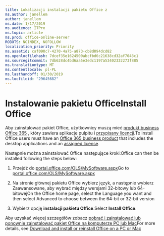 ```yaml
---
title: Lokalizacji instalacji pakietu Office z
ms.author: janellem
author: janellem
ms.date: 1/17/2019
ms.audience: ITPro
ms.topic: article
ms.prod: office-online-server
ROBOTS: NOINDEX, NOFOLLOW
localization_priority: Priority
ms.assetid: caf090c7-4270-4a75-a873-cb8d094dcd82
ms.openlocfilehash: 7dcef35e1624500abcfbd6c21638cd32af7043c1
ms.sourcegitcommit: 7db628dc4bd6aa5e3edc1197a53402332273f885
ms.translationtype: MT
ms.contentlocale: pl-PL
ms.lasthandoff: 01/30/2019
ms.locfileid: "29645682"
---
```

# <a name="install-office"></a><span data-ttu-id="22d51-102">Instalowanie pakietu Office</span><span class="sxs-lookup"><span data-stu-id="22d51-102">Install Office</span></span>

<span data-ttu-id="22d51-103">Aby zainstalować pakiet Office, użytkownicy muszą mieć [produkt business Office 365](https://support.office.com/article/f8ab5e25-bf3f-4a47-b264-174b1ee925fd?wt.mc_id=Alchemy_ClientDIA) , który zawiera aplikacje pulpitu i [przypisany licencji](https://docs.microsoft.com/office365/admin/subscriptions-and-billing/assign-licenses-to-users).</span><span class="sxs-lookup"><span data-stu-id="22d51-103">To install Office users must have an [Office 365 business product](https://support.office.com/article/f8ab5e25-bf3f-4a47-b264-174b1ee925fd?wt.mc_id=Alchemy_ClientDIA) that includes the desktop applications and an [assigned license](https://docs.microsoft.com/office365/admin/subscriptions-and-billing/assign-licenses-to-users).</span></span>
  
<span data-ttu-id="22d51-104">Następnie można zainstalować Office następujące kroki:</span><span class="sxs-lookup"><span data-stu-id="22d51-104">Office can then be installed following the steps below:</span></span>
  
1. <span data-ttu-id="22d51-105">Przejdź do [portal.office.com/OLS/MySoftware.aspx](https://portal.office.com/OLS/MySoftware.aspx)</span><span class="sxs-lookup"><span data-stu-id="22d51-105">Go to [portal.office.com/OLS/MySoftware.aspx](https://portal.office.com/OLS/MySoftware.aspx)</span></span>
    
2. <span data-ttu-id="22d51-106">Na stronie głównej pakietu Office wybierz język, a następnie wybierz Zaawansowane, aby wybrać między wersjami 32-bitowy lub 64-bitowej</span><span class="sxs-lookup"><span data-stu-id="22d51-106">On the Office home page, select the Language you want and then select Advanced to choose between the 64-bit or 32-bit version</span></span>
    
3. <span data-ttu-id="22d51-107">Wybierz opcję **instalacji pakietu Office**.</span><span class="sxs-lookup"><span data-stu-id="22d51-107">Select **Install Office**.</span></span>
    
<span data-ttu-id="22d51-108">Aby uzyskać więcej szczegółów zobacz [pobrać i zainstalować lub ponownie zainstalować pakiet Office na komputerze PC lub Mac](https://support.office.com/article/4414eaaf-0478-48be-9c42-23adc4716658?wt.mc_id=Alchemy_ClientDIA)</span><span class="sxs-lookup"><span data-stu-id="22d51-108">For more details, see [Download and install or reinstall Office on a PC or Mac](https://support.office.com/article/4414eaaf-0478-48be-9c42-23adc4716658?wt.mc_id=Alchemy_ClientDIA)</span></span>
  

